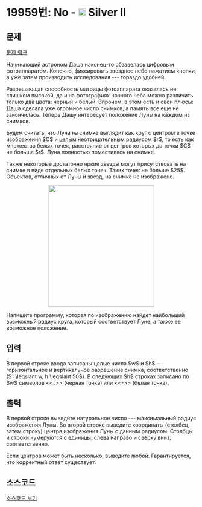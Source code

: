 # 19959번: No - <img src="https://static.solved.ac/tier_small/9.svg" style="height:20px" /> Silver II

<!-- performance -->

<!-- 문제 제출 후 깃허브에 푸시를 했을 때 제출한 코드의 성능이 입력될 공간입니다.-->

<!-- end -->

## 문제

[문제 링크](https://boj.kr/19959)


<p>Начинающий астроном Даша наконец-то обзавелась цифровым фотоаппаратом. Конечно, фиксировать звездное небо нажатием кнопки, а уже затем производить исследования --- гораздо удобней.</p>

<p>Разрешающая способность матрицы фотоаппарата оказалась не слишком высокой, да и на фотографиях ночного неба можно различить только два цвета: черный и белый. Впрочем, в этом есть и свои плюсы: Даша сделала уже огромное число снимков, а память все еще не закончилась. Теперь Дашу интересует положение Луны на каждом из снимков.</p>

<p>Будем считать, что Луна на снимке выглядит как круг с центром в точке изображения $C$ и целым неотрицательным радиусом $r$, то есть как множество белых точек, расстояние от центров которых до точки $C$ не больше $r$. Луна полностью поместилась на снимке.</p>

<p>Также некоторые достаточно яркие звезды могут присутствовать на снимке в виде отдельных белых точек. Таких точек не больше $25$. Объектов, отличных от Луны и звезд, на снимке не изображено.</p>

<p style="text-align: center;"><img alt="" src="https://upload.acmicpc.net/02dd50e8-4657-4411-baa0-c792d27c8628/-/preview/" style="width: 280px; height: 321px;"></p>

<p>Напишите программу, которая по изображению найдет наибольший возможный радиус круга, который соответствует Луне, а также ее возможное положение.</p>



## 입력


<p>В первой строке ввода записаны целые числа $w$ и $h$ --- горизонтальное и вертикальное разрешение снимка, соответственно ($1 \leqslant w, h \leqslant 50$). В следующих $h$ строках записано по $w$ символов &lt;&lt;<code>.</code>&gt;&gt; (черная точка) или &lt;&lt;<code>*</code>&gt;&gt; (белая точка).</p>



## 출력


<p>В первой строке выведите натуральное число --- максимальный радиус изображения Луны. Во второй строке выведите координаты (столбец, затем строку) центра изображения Луны с данным радиусом. Столбцы и строки нумеруются с единицы, слева направо и сверху вниз, соответственно.</p>

<p>Если центров может быть несколько, выведите любой. Гарантируется, что корректный ответ существует.</p>



## 소스코드

[소스코드 보기](No.cpp)